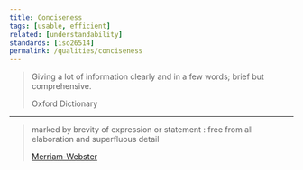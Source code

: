 ```yaml
---
title: Conciseness
tags: [usable, efficient]
related: [understandability]
standards: [iso26514]
permalink: /qualities/conciseness
---
```


>Giving a lot of information clearly and in a few words; brief but comprehensive.
>
>Oxford Dictionary

<hr class="with-no-margin"/>

>marked by brevity of expression or statement : free from all elaboration and superfluous detail
>
>[Merriam-Webster](https://www.merriam-webster.com/dictionary/concise)
